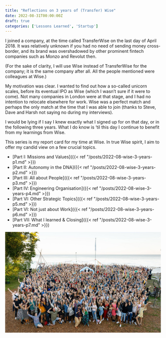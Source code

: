```yaml
---
title: "Reflections on 3 years of (Transfer) Wise"
date: 2022-08-31T00:00:00Z
draft: true
categories: ['Lessons Learned', 'Startup']
---
```



I joined a company, at the time called TransferWise on the last day of April 2018. It was relatively unknown if you had no need of sending money cross-border, and its brand was overshadowed by other prominent fintech companies such as Monzo and Revolut then. 

(For the sake of clarity, I will use Wise instead of TransferWise for the company; it is the same company after all. All the people mentioned were colleagues at Wise.)

My motivation was clear. I wanted to find out how a so-called unicorn scales, before its eventual IPO as Wise (which I wasn’t sure if it were to come). Not many companies in London were at that stage, and I had no intention to relocate elsewhere for work. Wise was a perfect match and perhaps the only match at the time that I was able to join (thanks to Steve, Dave and Harsh not saying no during my interviews).

I would be lying if I say I knew exactly what I signed up for on that day, or in the following three years. What I do know is ‘til this day I continue to benefit from my learnings from Wise. 

This series is my report card for my time at Wise. In true Wise spirit, I aim to offer my candid view on a few crucial topics. 

- [Part I: Missions and Values]({{< ref "/posts/2022-08-wise-3-years-p1.md" >}})
- [Part II: Autonomy in the DNA]({{< ref "/posts/2022-08-wise-3-years-p2.md" >}})
- [Part III: All about People]({{< ref "/posts/2022-08-wise-3-years-p3.md" >}})
- [Part IV: Engineering Organisation]({{< ref "/posts/2022-08-wise-3-years-p4.md" >}})
- [Part VI: Other Strategic Topics]({{< ref "/posts/2022-08-wise-3-years-p5.md" >}})
- [Part VI: Not just about Work]({{< ref "/posts/2022-08-wise-3-years-p6.md" >}})
- [Part VII: What I learned & Closing]({{< ref "/posts/2022-08-wise-3-years-p7.md" >}})

![beaworld festival | TransferWise Summer Days 2019](/beaworld_TransferWiseSummerDays2019.jpeg)
